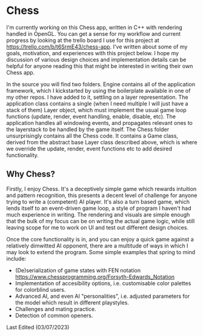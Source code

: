 # Chess
I'm currently working on this Chess app, written in C++ with rendering handled in OpenGL. You can get a sense for my workflow and current progress by looking at the trello board I use for this project at https://trello.com/b/t6SrmE43/chess-app. I've written about some of my goals, motivation, and experiences with this project below. I hope my discussion of various design choices and implementation details can be helpful for anyone reading this that might be interested in writing their own Chess app.

In the source you will find two folders. Engine contains all of the application framework, which I kickstarted by using the boilerplate available in one of my other repos. I have added to it, settling on a layer representation. The application class contains a single (when I need multiple I will just have a stack of them) Layer object, which must implement the usual game loop functions (update, render, event handling, enable, disable, etc). The application handles all windowing events, and propagates relevant ones to the layerstack to be handled by the game itself. The Chess folder unsurprisingly contains all the Chess code. It contains a Game class, derived from the abstract base Layer class described above, which is where we override the update, render, event functions etc to add desired functionality.

## Why Chess?
Firstly, I enjoy Chess. It's a deceptively simple game which rewards intuition and pattern recognition, this presents a decent level of challenge for anyone trying to write a (competent) AI player. It's also a turn based game, which lends itself to an event-driven game loop, a style of program I haven't had much experience in writing. The rendering and visuals are simple enough that the bulk of my focus can be on writing the actual game logic, while still leaving scope for me to work on UI and test out different design choices.

Once the core functionality is in, and you can enjoy a quick game against a relatively dimwitted AI opponent, there are a multitude of ways in which I may look to extend the program. Some simple examples that spring to mind include:
- (De)serialization of game states with FEN notation https://www.chessprogramming.org/Forsyth-Edwards_Notation
- Implementation of accesibility options, i.e. customisable color palettes for colorblind users.
- Advanced AI, and even AI "personalities", i.e. adjusted parameters for the model which result in different playstyles.
- Challenges and mating practice.
- Detection of common openers.

Last Edited (03/07/2023)